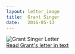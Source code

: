```yaml
---
layout: letter_image
title:  Grant Singer
date:   2016-05-13
---
```


<div class="letter-image">
  <img alt="Grant Singer Letter" src="{{ '/images/grant-singer.png'  | prepend: site.baseurl }}">
</div>
<div class="letter-links">
  <a class="page-link" href="{{ '/grant-singer/text' | prepend: site.baseurl }}">Read Grant's letter in text</a>
</div>

